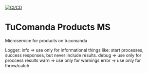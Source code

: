 [![CI/CD](https://github.com/mahicolcastillo/tc-products_ms/actions/workflows/main.yml/badge.svg)](https://github.com/mahicolcastillo/tc-products_ms/actions/workflows/main.yml)

# TuComanda Products MS

Microservice for products on tucomanda

Logger:
info => use only for informational things like: start processes, success responses, but never include results.
debug => use only for proccess results
warn => use only for warnings
error => use only for throw/catch